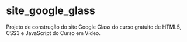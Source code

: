 # site_google_glass
Projeto de construção do site Google Glass do curso gratuito de HTML5, CSS3 e JavaScript do Curso em Vídeo.
